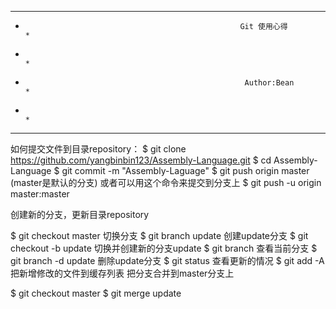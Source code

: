 ************************************************************************************************************************
*                                                     Git 使用心得                                                     *
*                                                                                                                      *
*                                                      Author:Bean                                                     *
*                                                                                                                      *
************************************************************************************************************************

如何提交文件到目录repository：
$ git clone https://github.com/yangbinbin123/Assembly-Language.git
$ cd Assembly-Language
$ git commit -m "Assembly-Laguage"
$ git push origin master (master是默认的分支)
或者可以用这个命令来提交到分支上
$ git push -u origin master:master

创建新的分支，更新目录repository

$ git checkout master 切换分支
$ git branch update 创建update分支
$ git checkout -b update 切换并创建新的分支update
$ git branch 查看当前分支
$ git branch -d update 删除update分支
$ git status 查看更新的情况
$ git add -A 把新增修改的文件到缓存列表
把分支合并到master分支上

$ git checkout master
$ git merge update



